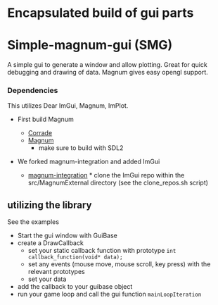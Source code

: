 # Encapsulated build of gui parts
# Simple-magnum-gui (SMG)

A simple gui to generate a window and allow plotting.
Great for quick debugging and drawing of data. 
Magnum gives easy opengl support.

### Dependencies

This utilizes Dear ImGui, Magnum, ImPlot.
* First build Magnum
    * [Corrade](github.com/mosra/corrade)
    * [Magnum](github.com/mosra/magnum)
        * make sure to build with SDL2

* We forked magnum-integration and added ImGui
    *    [magnum-integration](https://github.com/kolbbond/magnum-integration)
        * clone the ImGui repo within the src/MagnumExternal directory
        (see the clone_repos.sh script)

 ## utilizing the library
  See the examples
 * Start the gui window with GuiBase
 * create a DrawCallback
    * set your static callback function with prototype 
        ` int callback_function(void* data); `
    * set any events (mouse move, mouse scroll, key press) with the relevant prototypes
    * set your data
* add the callback to your guibase object
* run your game loop and call the gui function `mainLoopIteration`






